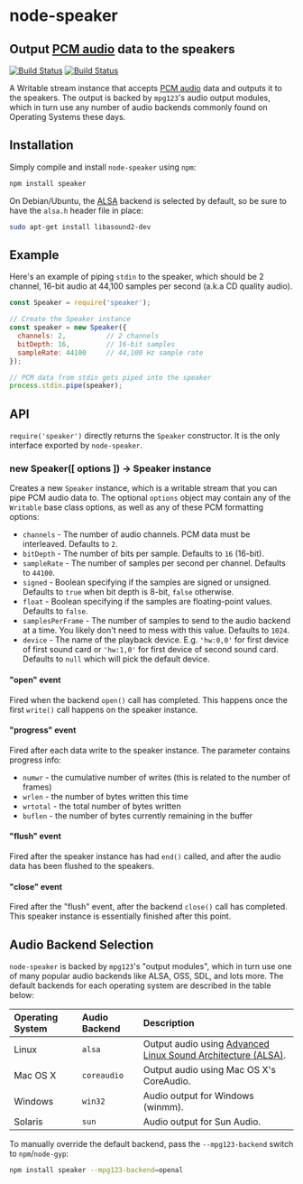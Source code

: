 # node-speaker

## Output [PCM audio][pcm] data to the speakers

[![Build Status](https://secure.travis-ci.org/TooTallNate/node-speaker.svg)](https://travis-ci.org/TooTallNate/node-speaker)
[![Build Status](https://ci.appveyor.com/api/projects/status/wix7wml3v55670kw?svg=true)](https://ci.appveyor.com/project/TooTallNate/node-speaker)

A Writable stream instance that accepts [PCM audio][pcm] data and outputs it
to the speakers. The output is backed by `mpg123`'s audio output modules, which
in turn use any number of audio backends commonly found on Operating Systems
these days.

## Installation

Simply compile and install `node-speaker` using `npm`:

```sh
npm install speaker
```

On Debian/Ubuntu, the [ALSA][alsa] backend is selected by default, so be sure
to have the `alsa.h` header file in place:

```sh
sudo apt-get install libasound2-dev
```

## Example

Here's an example of piping `stdin` to the speaker, which should be 2 channel,
16-bit audio at 44,100 samples per second (a.k.a CD quality audio).

```javascript
const Speaker = require('speaker');

// Create the Speaker instance
const speaker = new Speaker({
  channels: 2,          // 2 channels
  bitDepth: 16,         // 16-bit samples
  sampleRate: 44100     // 44,100 Hz sample rate
});

// PCM data from stdin gets piped into the speaker
process.stdin.pipe(speaker);
```

## API

`require('speaker')` directly returns the `Speaker` constructor. It is the only
interface exported by `node-speaker`.

### new Speaker([ options ]) -> Speaker instance

Creates a new `Speaker` instance, which is a writable stream that you can pipe
PCM audio data to. The optional `options` object may contain any of the `Writable`
base class options, as well as any of these PCM formatting options:

* `channels` - The number of audio channels. PCM data must be interleaved. Defaults to `2`.
* `bitDepth` - The number of bits per sample. Defaults to `16` (16-bit).
* `sampleRate` - The number of samples per second per channel. Defaults to `44100`.
* `signed` - Boolean specifying if the samples are signed or unsigned. Defaults to `true` when bit depth is 8-bit, `false` otherwise.
* `float` - Boolean specifying if the samples are floating-point values. Defaults to `false`.
* `samplesPerFrame` - The number of samples to send to the audio backend at a time. You likely don't need to mess with this value. Defaults to `1024`.
* `device` - The name of the playback device. E.g. `'hw:0,0'` for first device of first sound card or `'hw:1,0'` for first device of second sound card. Defaults to `null` which will pick the default device.

#### "open" event

Fired when the backend `open()` call has completed. This happens once the first
`write()` call happens on the speaker instance.

#### "progress" event

Fired after each data write to the speaker instance.  The parameter contains progress info:
* `numwr` - the cumulative number of writes (this is related to the number of frames)
* `wrlen` - the number of bytes written this time
* `wrtotal` - the total number of bytes written
* `buflen` - the number of bytes currently remaining in the buffer

#### "flush" event

Fired after the speaker instance has had `end()` called, and after the audio data
has been flushed to the speakers.

#### "close" event

Fired after the "flush" event, after the backend `close()` call has completed.
This speaker instance is essentially finished after this point.

## Audio Backend Selection

`node-speaker` is backed by `mpg123`'s "output modules", which in turn use one of
many popular audio backends like ALSA, OSS, SDL, and lots more. The default
backends for each operating system are described in the table below:

| **Operating System** | **Audio Backend** | **Description**
|:---------------------|:------------------|:----------------------------------
| Linux                | `alsa`            | Output audio using [Advanced Linux Sound Architecture (ALSA)][alsa].
| Mac OS X             | `coreaudio`       | Output audio using Mac OS X's CoreAudio.
| Windows              | `win32`           | Audio output for Windows (winmm).
| Solaris              | `sun`             | Audio output for Sun Audio.

To manually override the default backend, pass the `--mpg123-backend` switch to
`npm`/`node-gyp`:

```sh
npm install speaker --mpg123-backend=openal
```

[pcm]: http://en.wikipedia.org/wiki/Pulse-code_modulation
[alsa]: http://www.alsa-project.org/
